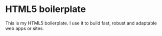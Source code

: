 # HTML5 boilerplate
This is my HTML5 boilerplate. I use it to build fast, robust and adaptable web apps or sites.
